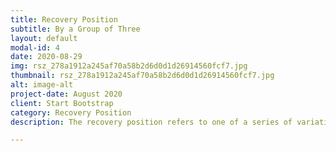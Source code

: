 ```yaml
---
title: Recovery Position
subtitle: By a Group of Three
layout: default
modal-id: 4
date: 2020-08-29
img: rsz_278a1912a245af70a58b2d6d0d1d26914560fcf7.jpg
thumbnail: rsz_278a1912a245af70a58b2d6d0d1d26914560fcf7.jpg
alt: image-alt
project-date: August 2020
client: Start Bootstrap
category: Recovery Position
description: The recovery position refers to one of a series of variations on a lateral recumbent or three-quarters prone position of the body, in to which an unconscious but breathing casualty can be placed as part of first aid treatment.An unconscious person, a person who is assessed on the Glasgow Coma Scale (GCS) at eight or below, in a supine position (on the back) may not be able to maintain an open airway as a conscious person would. Watch our Video - <a href="https://github.com/muthu-beep/The-Touch-of-life/raw/gh-pages/videos/leftlateral_aka_recoveryPosition_pd_shiv_Siddarth.mp4">Link</a>

---
```

